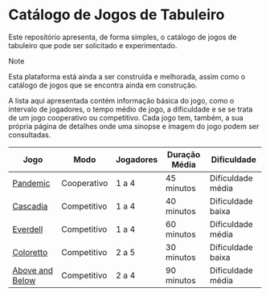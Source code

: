# Catálogo de Jogos de Tabuleiro

Este repositório apresenta, de forma simples, o catálogo de jogos de tabuleiro que pode ser solicitado e experimentado.

> [!NOTE]
> Esta plataforma está ainda a ser construída e melhorada, assim como o catálogo de jogos que se encontra ainda em
> construção.


A lista aqui apresentada contém informação básica do jogo, como o intervalo de jogadores, o tempo médio de jogo,
a dificuldade e se se trata de um jogo cooperativo ou competitivo.
Cada jogo tem, também, a sua própria página de detalhes onde uma sinopse e imagem do jogo podem ser consultadas.

 | Jogo                                                           | Modo        | Jogadores | Duração Média | Dificuldade       |
 | ---                                                            | ---         | ---       | ---           | ---               |
 | [Pandemic](./games/pandemic.md)                                | Cooperativo | 1 a 4     | 45 minutos    | Dificuldade média |
 | [Cascadia](./games/cascadia.md)                                | Competitivo | 1 a 4     | 40 minutos    | Dificuldade baixa |
 | [Everdell](./games/everdell.md)                                | Competitivo | 1 a 4     | 60 minutos    | Dificuldade média |
 | [Coloretto](./games/coloretto.md)                              | Competitivo | 2 a 5     | 30 minutos    | Dificuldade baixa |
 | [Above and Below](./games/above-and-below.md)                  | Competitivo | 2 a 4     | 90 minutos    | Dificuldade média |

